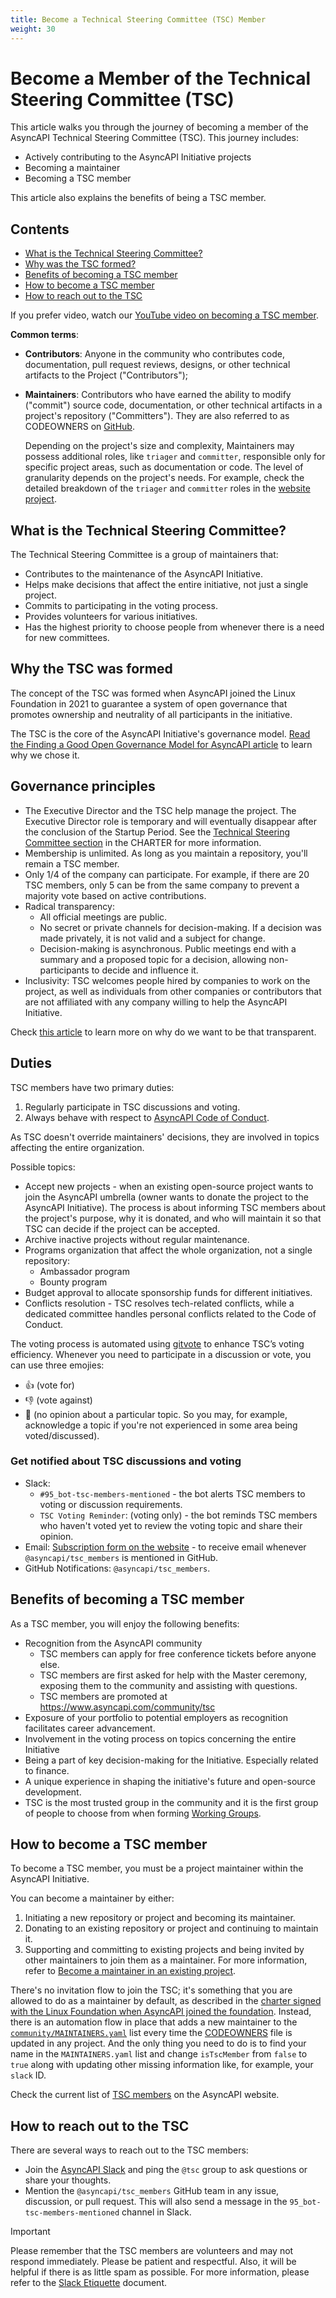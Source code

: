 ```yaml
---
title: Become a Technical Steering Committee (TSC) Member
weight: 30
---
```


# Become a Member of the Technical Steering Committee (TSC)

This article walks you through the journey of becoming a member of the AsyncAPI Technical Steering Committee (TSC). This journey includes:
* Actively contributing to the AsyncAPI Initiative projects
* Becoming a maintainer
* Becoming a TSC member

This article also explains the benefits of being a TSC member.

## Contents
* [What is the Technical Steering Committee?](#what-is-the-technical-steering-committee)
* [Why was the TSC formed?](#why-the-tsc-was-formed)
* [Benefits of becoming a TSC member](#benefits-of-becoming-a-tsc-member)
* [How to become a TSC member](#how-to-become-a-tsc-member)
* [How to reach out to the TSC](#how-to-reach-out-to-the-tsc)

If you prefer video, watch our [YouTube video on becoming a TSC member](https://www.youtube.com/watch?v=MfVUUbW2aos).

**Common terms**:
* **Contributors**: Anyone in the community who contributes code, documentation, pull request reviews, designs, or other technical artifacts to the Project ("Contributors");
* **Maintainers**: Contributors who have earned the ability to modify ("commit") source code, documentation, or other technical artifacts in a project's repository ("Committers"). They are also referred to as CODEOWNERS on [GitHub][code-owners].

  Depending on the project's size and complexity, Maintainers may possess additional roles, like `triager` and `committer`, responsible only for specific project areas, such as documentation or code. The level of granularity depends on the project's needs. For example, check the detailed breakdown of the `triager` and `committer` roles in the [website project](https://github.com/asyncapi/website/blob/master/CONTRIBUTING.md#maintainers-setup).

## What is the Technical Steering Committee?
The Technical Steering Committee is a group of maintainers that:
* Contributes to the maintenance of the AsyncAPI Initiative.
* Helps make decisions that affect the entire initiative, not just a single project.
* Commits to participating in the voting process.
* Provides volunteers for various initiatives.
* Has the highest priority to choose people from whenever there is a need for new committees.
## Why the TSC was formed
The concept of the TSC was formed when AsyncAPI joined the Linux Foundation in 2021 to guarantee a system of open governance that promotes ownership and neutrality of all participants in the initiative.

The TSC is the core of the AsyncAPI Initiative's governance model. [Read the Finding a Good Open Governance Model for AsyncAPI article](https://www.asyncapi.com/blog/governance-motivation) to learn why we chose it.

## Governance principles
* The Executive Director and the TSC help manage the project. The Executive Director role is temporary and will eventually disappear after the conclusion of the Startup Period. See the [Technical Steering Committee section](CHARTER.md#2-technical-steering-committee) in the CHARTER for more information.
* Membership is unlimited. As long as you maintain a repository, you'll remain a TSC member.
* Only 1/4 of the company can participate. For example, if there are 20 TSC members, only 5 can be from the same company to prevent a majority vote based on active contributions.
* Radical transparency:
  * All official meetings are public.
  * No secret or private channels for decision-making. If a decision was made privately, it is not valid and a subject for change.
  * Decision-making is asynchronous. Public meetings end with a summary and a proposed topic for a decision, allowing non-participants to decide and influence it.
* Inclusivity: TSC welcomes people hired by companies to work on the project, as well as individuals from other companies or contributors that are not affiliated with any company willing to help the AsyncAPI Initiative.

Check [this article](https://www.asyncapi.com/blog/radical-transparency) to learn more on why do we want to be that transparent.

## Duties

TSC members have two primary duties:
1. Regularly participate in TSC discussions and voting.
2. Always behave with respect to [AsyncAPI Code of Conduct](https://github.com/asyncapi/.github/blob/master/CODE_OF_CONDUCT.md).

As TSC doesn't override maintainers' decisions, they are involved in topics affecting the entire organization.

Possible topics:
* Accept new projects - when an existing open-source project wants to join the AsyncAPI umbrella (owner wants to donate the project to the AsyncAPI Initiative). The process is about informing TSC members about the project's purpose, why it is donated, and who will maintain it so that TSC can decide if the project can be accepted.
* Archive inactive projects without regular maintenance.
* Programs organization that affect the whole organization, not a single repository:
  * Ambassador program
  * Bounty program
* Budget approval to allocate sponsorship funds for different initiatives.
* Conflicts resolution - TSC resolves tech-related conflicts, while a dedicated committee handles personal conflicts related to the Code of Conduct.

The voting process is automated using [gitvote](https://github.com/cncf/gitvote) to enhance TSC’s voting efficiency. Whenever you need to participate in a discussion or vote, you can use three emojies:
* 👍 (vote for)
* 👎 (vote against)
* 👀 (no opinion about a particular topic. So you may, for example, acknowledge a topic if you're not experienced in some area being voted/discussed).

### Get notified about TSC discussions and voting
* Slack:
  - `#95_bot-tsc-members-mentioned` - the bot alerts TSC members to voting or discussion requirements.
  - `TSC Voting Reminder`: (voting only) - the bot reminds TSC members who haven't voted yet to review the voting topic and share their opinion.
* Email: [Subscription form on the website](https://www.asyncapi.com/community/tsc) - to receive email whenever `@asyncapi/tsc_members` is mentioned in GitHub.
* GitHub Notifications: `@asyncapi/tsc_members`.

## Benefits of becoming a TSC member
As a TSC member, you will enjoy the following benefits:
* Recognition from the AsyncAPI community
  * TSC members can apply for free conference tickets before anyone else.
  * TSC members are first asked for help with the Master ceremony, exposing them to the community and assisting with questions.
  * TSC members are promoted at https://www.asyncapi.com/community/tsc
* Exposure of your portfolio to potential employers as recognition facilitates career advancement.
* Involvement in the voting process on topics concerning the entire Initiative
* Being a part of key decision-making for the Initiative. Especially related to finance.
* A unique experience in shaping the initiative's future and open-source development.
* TSC is the most trusted group in the community and it is the first group of people to choose from when forming [Working Groups](../../WORKING_GROUPS.yaml).

## How to become a TSC member
To become a TSC member, you must be a project maintainer within the AsyncAPI Initiative.

You can become a maintainer by either:
1. Initiating a new repository or project and becoming its maintainer.
2. Donating to an existing repository or project and continuing to maintain it.
3. Supporting and committing to existing projects and being invited by other maintainers to join them as a maintainer. For more information, refer to [Become a maintainer in an existing project](../010-contribution-guidelines/Become-maintainer-in-existing-project.md).

There's no invitation flow to join the TSC; it's something that you are allowed to do as a maintainer by default, as described in the [charter signed with the Linux Foundation when AsyncAPI joined the foundation](CHARTER.md). Instead, there is an automation flow in place that adds a new maintainer to the [`community/MAINTAINERS.yaml`](../../MAINTAINERS.yaml) list every time the [CODEOWNERS][code-owners] file is updated in any project. And the only thing you need to do is to find your name in the `MAINTAINERS.yaml` list and change `isTscMember` from `false` to `true` along with updating other missing information like, for example, your `slack` ID.

Check the current list of [TSC members](https://www.asyncapi.com/community/tsc) on the AsyncAPI website.

## How to reach out to the TSC
There are several ways to reach out to the TSC members:
* Join the [AsyncAPI Slack](https://www.asyncapi.com/slack-invite) and ping the `@tsc` group to ask questions or share your thoughts.
* Mention the `@asyncapi/tsc_members` GitHub team in any issue, discussion, or pull request. This will also send a message in the `95_bot-tsc-members-mentioned` channel in Slack.

> [!IMPORTANT]
> Please remember that the TSC members are volunteers and may not respond immediately.
> Please be patient and respectful. Also, it will be helpful if there is as little spam as possible. For more information, please refer to the [Slack Etiquette](../060-meetings-and-communication/slack-etiquette.md) document.


[code-owners]: https://docs.github.com/en/repositories/managing-your-repositorys-settings-and-features/customizing-your-repository/about-code-owners
